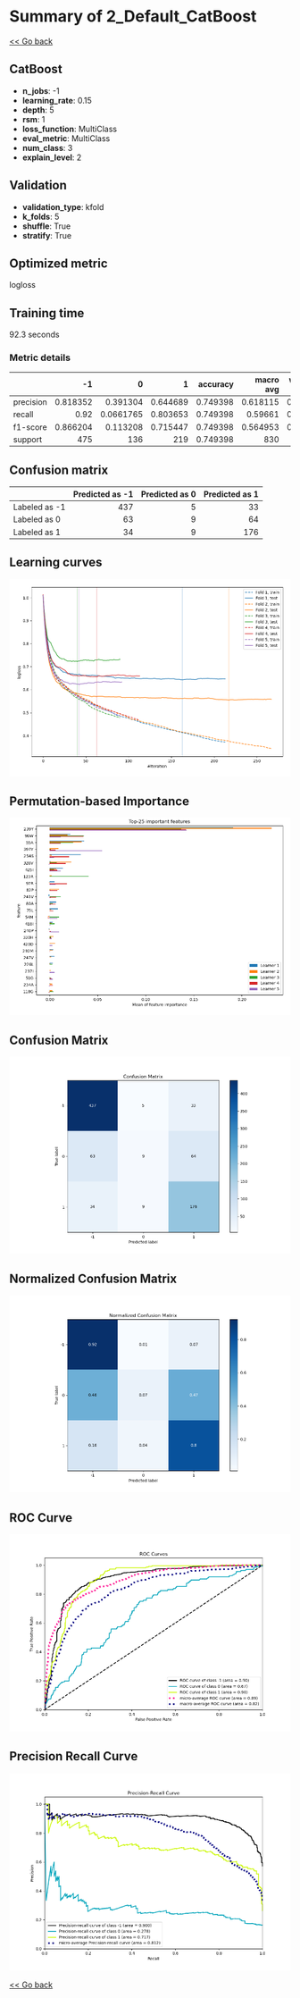 # Summary of 2_Default_CatBoost

[<< Go back](../README.md)


## CatBoost
- **n_jobs**: -1
- **learning_rate**: 0.15
- **depth**: 5
- **rsm**: 1
- **loss_function**: MultiClass
- **eval_metric**: MultiClass
- **num_class**: 3
- **explain_level**: 2

## Validation
 - **validation_type**: kfold
 - **k_folds**: 5
 - **shuffle**: True
 - **stratify**: True

## Optimized metric
logloss

## Training time

92.3 seconds

### Metric details
|           |         -1 |           0 |          1 |   accuracy |   macro avg |   weighted avg |   logloss |
|:----------|-----------:|------------:|-----------:|-----------:|------------:|---------------:|----------:|
| precision |   0.818352 |   0.391304  |   0.644689 |   0.749398 |    0.618115 |       0.702556 |  0.639624 |
| recall    |   0.92     |   0.0661765 |   0.803653 |   0.749398 |    0.59661  |       0.749398 |  0.639624 |
| f1-score  |   0.866204 |   0.113208  |   0.715447 |   0.749398 |    0.564953 |       0.703044 |  0.639624 |
| support   | 475        | 136         | 219        |   0.749398 |  830        |     830        |  0.639624 |


## Confusion matrix
|               |   Predicted as -1 |   Predicted as 0 |   Predicted as 1 |
|:--------------|------------------:|-----------------:|-----------------:|
| Labeled as -1 |               437 |                5 |               33 |
| Labeled as 0  |                63 |                9 |               64 |
| Labeled as 1  |                34 |                9 |              176 |

## Learning curves
![Learning curves](learning_curves.png)

## Permutation-based Importance
![Permutation-based Importance](permutation_importance.png)
## Confusion Matrix

![Confusion Matrix](confusion_matrix.png)


## Normalized Confusion Matrix

![Normalized Confusion Matrix](confusion_matrix_normalized.png)


## ROC Curve

![ROC Curve](roc_curve.png)


## Precision Recall Curve

![Precision Recall Curve](precision_recall_curve.png)



[<< Go back](../README.md)
